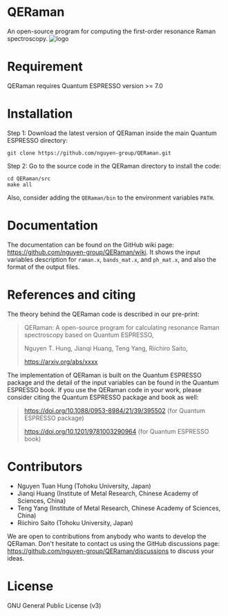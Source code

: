 # QERaman
An open-source program for computing the first-order resonance Raman spectroscopy.
![logo](https://github.com/nguyen-group/QERaman/assets/46996256/9f8f7137-03f1-435a-8e77-3de463bb7afa)

# Requirement
QERaman requires Quantum ESPRESSO version >= 7.0

# Installation
Step 1: Download the latest version of QERaman inside the main Quantum ESPRESSO directory:

    git clone https://github.com/nguyen-group/QERaman.git

Step 2: Go to the source code in the QERaman directory to install the code:

    cd QERaman/src
    make all

Also, consider adding the `QERaman/bin` to the environment variables `PATH`.

# Documentation
The documentation can be found on the GitHub wiki page: https://github.com/nguyen-group/QERaman/wiki.
It shows the input variables description for `raman.x`, `bands_mat.x`, and `ph_mat.x`, and also the format of the output files.

# References and citing
The theory behind the QERaman code is described in our pre-print:
> QERaman: A open-source program for calculating resonance Raman spectroscopy based on Quantum ESPRESSO,
>
> Nguyen T. Hung, Jianqi Huang, Teng Yang, Riichiro Saito,
>
> https://arxiv.org/abs/xxxx

The implementation of QERaman is built on the Quantum ESPRESSO package and the detail of the input variables can be found in the Quantum ESPRESSO book. If you use the QERaman code in your work, please consider citing the Quantum ESPRESSO package and book as well: 
> https://doi.org/10.1088/0953-8984/21/39/395502 (for Quantum ESPRESSO package)
>
> https://doi.org/10.1201/9781003290964 (for Quantum ESPRESSO book)

# Contributors
- Nguyen Tuan Hung (Tohoku University, Japan)
- Jianqi Huang (Institute of Metal Research, Chinese Academy of Sciences, China)
- Teng Yang (Institute of Metal Research, Chinese Academy of Sciences, China)
- Riichiro Saito (Tohoku University, Japan)

We are open to contributions from anybody who wants to develop the QERaman. Don't hesitate to contact us using the GitHub discussions page: https://github.com/nguyen-group/QERaman/discussions to discuss your ideas.

# License
GNU General Public License (v3)
